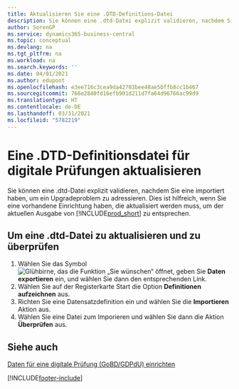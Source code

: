 ```yaml
---
title: Aktualisieren Sie eine .DTD-Definitions-Datei
description: Sie können eine .dtd-Datei explizit validieren, nachdem Sie eine importiert haben, um ein Upgradeproblem zu adressieren. Dies ist hilfreich, wenn Sie eine vorhandene Einrichtung haben, die aktualisiert werden muss, um der aktuellen Ausgabe von Business Central zu entsprechen.
author: SorenGP
ms.service: dynamics365-business-central
ms.topic: conceptual
ms.devlang: na
ms.tgt_pltfrm: na
ms.workload: na
ms.search.keywords: ''
ms.date: 04/01/2021
ms.author: edupont
ms.openlocfilehash: e3ee716c3cea9da42703bee48ae5bffb8cc1b467
ms.sourcegitcommit: 766e2840fd16efb901d211d7fa64d96766ac99d9
ms.translationtype: HT
ms.contentlocale: de-DE
ms.lasthandoff: 03/31/2021
ms.locfileid: "5782219"
---
```

# <a name="upgrade-a-dtd-definition-file-for-digital-audits"></a>Eine .DTD-Definitionsdatei für digitale Prüfungen aktualisieren

Sie können eine .dtd-Datei explizit validieren, nachdem Sie eine importiert haben, um ein Upgradeproblem zu adressieren. Dies ist hilfreich, wenn Sie eine vorhandene Einrichtung haben, die aktualisiert werden muss, um der aktuellen Ausgabe von [!INCLUDE[prod_short](../../includes/prod_short.md)] zu entsprechen.  

## <a name="to-upgrade-and-validate-a-dtd-file"></a>Um eine .dtd-Datei zu aktualisieren und zu überprüfen  

1. Wählen Sie das Symbol ![Glühbirne, das die Funktion „Sie wünschen“ öffnet](../../media/ui-search/search_small.png "Tell me-Funktion"), geben Sie **Daten exportieren** ein, und wählen Sie dann den entsprechenden Link.  
2. Wählen Sie auf der Registerkarte Start die Option **Definitionen aufzeichnen** aus.  
3. Richten Sie eine Datensatzdefinition ein und wählen Sie die **Importieren** Aktion aus.  
4. Wählen Sie eine Datei zum Imporieren und wählen Sie dann die Aktion **Überprüfen** aus.  

## <a name="see-also"></a>Siehe auch

[Daten für eine digitale Prüfung (GoBD/GDPdU) einrichten](how-to-set-up-data-exports-for-digital-audits.md)  


[!INCLUDE[footer-include](../../includes/footer-banner.md)]